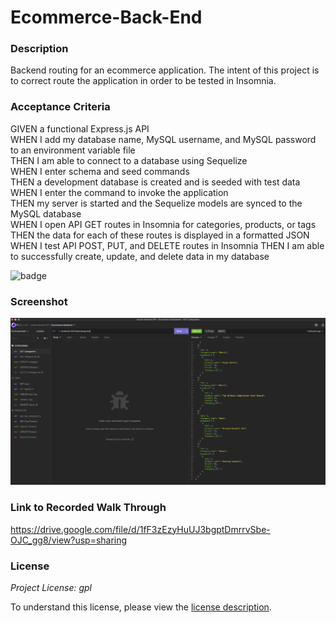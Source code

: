 # Ecommerce-Back-End

### Description

Backend routing for an ecommerce application. The intent of this project is to correct route the application in order to be tested in Insomnia. 

### Acceptance Criteria

GIVEN a functional Express.js API  
WHEN I add my database name, MySQL username, and MySQL password to an environment variable file  
THEN I am able to connect to a database using Sequelize  
WHEN I enter schema and seed commands  
THEN a development database is created and is seeded with test data  
WHEN I enter the command to invoke the application  
THEN my server is started and the Sequelize models are synced to the MySQL database  
WHEN I open API GET routes in Insomnia for categories, products, or tags  
THEN the data for each of these routes is displayed in a formatted JSON  
WHEN I test API POST, PUT, and DELETE routes in Insomnia 
THEN I am able to successfully create, update, and delete data in my database  

![badge](https://img.shields.io/badge/license-lgpl-brightorange)

### Screenshot

<img src="./assets/Screen Shot 2022-10-08 at 1.29.23 AM.png" alt="Insomnia test for routes">

### Link to Recorded Walk Through

https://drive.google.com/file/d/1fF3zEzyHuUJ3bgptDmrrvSbe-OJC_gg8/view?usp=sharing

### License

_Project License: gpl_

To understand this license, please view the [license description]( https://opensource.org/licenses#:~:text=GNU%20Library%20or%20%22Lesser%22%20General%20Public%20License%20(LGPL)).
